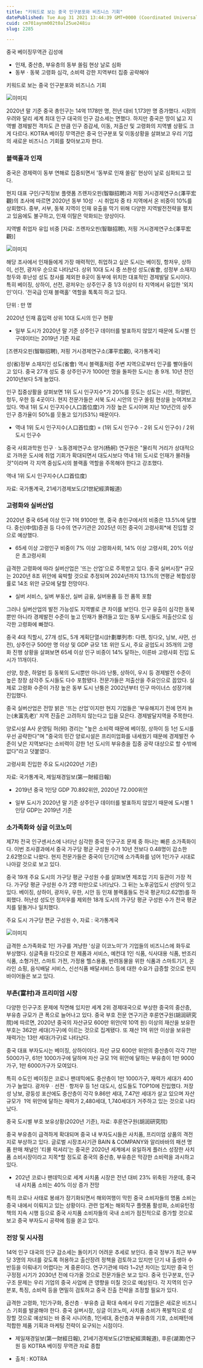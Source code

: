 ```yaml
---
title: "키워드로 보는 중국 인구분포와 비즈니스 기회"
datePublished: Tue Aug 31 2021 13:44:39 GMT+0000 (Coordinated Universal Time)
cuid: cm701aynm002t0al25ue248iu
slug: 2285

---
```



중국 베이징무역관 김성애

- 인재, 중산층, 부유층의 동부 쏠림 현상 날로 심화
- 동부ㆍ동북 고령화 심각, 소비력 강한 지역부터 집중 공략해야

키워드로 보는 중국 인구분포와 비즈니스 기회

![이미지](https://cdn.hashnode.com/res/hashnode/image/upload/v1739251272587/dbd1df9e-138f-4e24-8c3b-83471a26c443.jpeg)

2020년 말 기준 중국 총인구는 14억 1178만 명, 전년 대비 1,173만 명 증가했다. 시장의 우려와 달리 세계 최대 인구 대국의 인구 감소세는 면했다. 하지만 중국은 땅이 넓고 지역별 경제발전 격차도 큰 만큼 인구 증감세, 이동, 저출산 및 고령화의 지역별 상황도 크게 다르다. KOTRA 베이징 무역관은 중국 인구분포 및 이동상황을 살펴보고 우리 기업의 새로운 비즈니스 기회를 찾아보고자 한다.

### 블랙홀과 인재

중국은 경제력이 동부 연해로 집중되면서 '동부로 인재 쏠림' 현상이 날로 심화되고 있다.

현지 대표 구인/구직정보 플랫폼 즈롄자오핀(智聯招聘)과 저핑 거시경제연구소(澤平宏觀)의 조사에 따르면 2020년 동부 10성ㆍ시 취업자 중 타 지역에서 온 비중이 10%를 상회했다. 중부, 서부, 동북 지역이 인재 유출을 막기 위해 다양한 지역발전전략을 펼치고 있음에도 불구하고, 인재 이탈은 악화되는 양상이다.

지역별 취업자 유입 비중 [자료: 즈롄자오핀(智聯招聘), 저핑 거시경제연구소(澤平宏觀)]

![이미지](https://cdn.hashnode.com/res/hashnode/image/upload/v1739251274356/505ec5cc-6fdf-48fd-9473-fc191e01dee9.jpeg)

해당 조사에서 인재들에게 가장 매력적인, 취업하고 싶은 도시는 베이징, 항저우, 상하이, 선전, 광저우 순으로 나타났다. 상위 10대 도시 중 쓰촨성 성도(省會, 성정부 소재지) 청두와 후난성 성도 창사를 제외한 8곳이 동부에 위치한 대표적인 경제발달 도시이다. 특히 베이징, 상하이, 선전, 광저우는 상주인구 중 1/3 이상이 타 지역에서 유입한 '외지인'이다. '전국급 인재 블랙홀' 역할을 톡톡히 하고 있다.

단위 : 만 명

2020년 인재 흡입력 상위 10대 도시의 인구 현황

* 일부 도시가 2020년 말 기준 상주인구 데이터를 발표하지 않았기 때문에 도시별 인구데이터는 2019년 기준 자료

[즈롄자오핀(智聯招聘), 저핑 거시경제연구소(澤平宏觀), 국가통계국]

성(省)정부 소재지인 성도(省會) 역시 블랙홀처럼 주변 지역으로부터 인구를 빨아들이고 있다. 중국 27개 성도 중 상주인구가 1000만 명을 돌파한 도시는 총 9개. 10년 전인 2010년보다 5개 늘었다.

인구 집중상활을 살펴보면 1위 도시 인구지수*가 20%를 웃도는 성도는 시안, 하얼빈, 청두, 우한 등 4곳이다. 현지 전문가들은 서북 도시 시안의 인구 쏠림 현상을 눈여겨보고 있다. 역내 1위 도시 인구지수(人口首位度)가 가장 높은 도시이며 지난 10년간의 상주인구 증가율이 50%를 웃돌고 있기(53%) 때문이다.

* 역내 1위 도시 인구지수(人口首位度) = (1위 도시 인구수 - 2위 도시 인구수) / 2위 도시 인구수

중국 사회과학원 인구ㆍ노동경제연구소 양거(杨舸) 연구원은 "물리적 거리가 상대적으로 가까운 도시에 취업 기회가 확대되면서 대도시보다 역내 1위 도시로 인재가 몰려들 것"이라며 각 지역 중심도시의 블랙홀 역할을 주목해야 한다고 강조했다.

역내 1위 도시 인구지수(人口首位度)

자료: 국가통계국, 21세기경제보도(21世紀經濟報道)

### 고령화와 실버산업

2020년 중국 65세 이상 인구 1억 9100만 명, 중국 총인구에서의 비중은 13.5%에 달했다. 중신(中信)증권 등 다수의 연구기관은 2025년 이전 중국이 고령사회*에 진입할 것으로 예상했다.

* 65세 이상 고령인구 비중이 7% 이상 고령화사회, 14% 이상 고령사회, 20% 이상은 초고령사회

급격한 고령화에 따라 실버산업은 '뜨는 산업'으로 주목받고 있다. 중국 실버시장* 규모는 2020년 8조 위안에 육박할 것으로 추정되며 2024년까지 13.1%의 연평균 복합성장률로 14조 위안 규모에 달할 전망이다.

* 실버 서비스, 실버 부동산, 실버 금융, 실버용품 등 전 품목 포함

그러나 실버산업의 발전 가능성도 지역별로 큰 차이를 보인다. 인구 유출이 심각한 동북뿐만 아니라 경제발전 수준이 높고 인재가 몰려들고 있는 동부 도시들도 저출산으로 심각한 고령화에 빠졌다.

중국 4대 직할시, 27개 성도, 5개 계획단열시(計劃單列市: 다롄, 칭다오, 닝보, 샤먼, 선전), 상주인구 500만 명 이상 및 GDP 규모 1조 위안 도시, 주요 공업도시 35개의 고령화 진행 상황을 살펴보면 65세 이상 인구 비중이 14% 달하는, 이른바 고령사회 진입 도시가 11개이다.

선양, 창춘, 하얼빈 등 동북의 도시뿐만 아니라 난퉁, 상하이, 우시 등 경제발전 수준이 높은 창장 삼각주 도시들도 다수 포함됐다. 전문가들은 저출산을 주요인으로 꼽았다. 실제로 고령화 수준이 가장 높은 동부 도시 난퉁은 2002년부터 인구 마이너스 성장기에 진입했다.

중국 실버산업은 전망 밝은 '뜨는 산업'이지만 현지 기업들은 '부유해지기 전에 먼저 늙는(未富先老)' 지역 진출은 고려하지 않는다고 입을 모은다. 경제발달지역을 주목한다.

양로시설 A사 운영팀 허(何) 경리는 "높은 소비력 때문에 베이징, 상하이 등 1선 도시를 우선 공략한다"며 "중국의 민간 양로시설은 프리미엄화를 내세웠기 때문에 경제발전 수준이 낮은 지역보다는 소비력이 강한 1선 도시의 부유층을 집중 공략 대상으로 할 수밖에 없다"라고 덧붙였다.

고령사회 진입한 주요 도시(2020년 기준)

자료: 국가통계국, 제일재경일보(第一財經日報)

* 2019년 중국 1인당 GDP 70.892위안, 2020년 72.000위안

* 일부 도시가 2020년 말 기준 상주인구 데이터를 발표하지 않았기 때문에 도시별 1인당 GDP는 2019년 기준

### 소가족화와 싱글 이코노미

제7차 전국 인구센서스에 나타난 심각한 중국 인구구조 문제 중 하나는 빠른 소가족화이다. 이번 조사결과에서 중국 가구당 평균 구성원 수가 10년 전보다 0.48명이 감소한 2.62명으로 나왔다. 현지 전문가들은 중국이 단기간에 소가족화를 넘어 1인가구 시대로 나아갈 것으로 보고 있다.

중국 19개 주요 도시의 가구당 평균 구성원 수를 살펴보면 제조업 기지 둥관이 가장 적다. 가구당 평균 구성원 수가 2명 미만으로 나타났다. 그 뒤는 노후공업도시 선양이 잇고 있다. 베이징, 상하이, 광저우, 우한, 시안 등 인재 블랙홀들도 전국 평균치(2.62명)를 하회했다. 허난성 성도인 정저우를 제외한 18개 도시의 가구당 평균 구성원 수가 전국 평균치를 밑돌거나 일치했다.

주요 도시 가구당 편균 구성원 수, 자료 : 국가통계국

![이미지](https://cdn.hashnode.com/res/hashnode/image/upload/v1739251276086/fae24329-9e4c-42c7-b745-b822fc91ef55.jpeg)

급격한 소가족화로 1인 가구를 겨냥한 '싱글 이코노미'가 기업들의 비즈니스에 화두로 부상했다. 싱글족을 타깃으로 한 제품과 서비스, 예컨대 1인 식품, 식사대용 식품, 반조리식품, 소형가전, 스마트 가전, 가정용 헬스용품, 반려동물을 위한 식품과 스마트기기, 온라인 쇼핑, 음식배달 서비스, 신선식품 배달서비스 등에 대한 수요가 급증할 것으로 현지 바이어들은 보고 있다.

### 부촌(富村)과 프리미엄 시장

다양한 인구구조 문제에 직면해 있지만 세계 2위 경제대국으로 부상한 중국의 중산층, 부유층 규모가 큰 폭으로 늘어나고 있다. 중국 부호 전문 연구기관 후룬연구원(胡润研究院)에 따르면, 2020년 중국의 자산규모 600만 위안(약 10역 원) 이상의 재산을 보유한 부호는 362만 세대(가구)에 이르는 것으로 집계됐다. 또 재산 1억 위안 이상을 보유한 재력가는 13만 세대(가구)로 나타났다.

중국 대표 부자도시는 베이징, 상하이이다. 자산 규모 600만 위안의 중산층이 각각 71만 5000가구, 61만 1000가구에 달하며 자산 규모 1억 위안에 달하는 부유층이 1만 9000가구, 1만 6000가구가 모여있다.

특히 수도인 베이징은 코로나 팬데믹에도 중산층이 1만 1000가구, 재력가 세대가 400가구 늘었다. 광저우ㆍ선전ㆍ항저우 등 1선 대도시, 성도들도 TOP10에 진입했다. 저장성 낭보, 광둥성 포산에도 중산층이 각각 9.86만 세대, 7.47만 세대가 살고 있으며 자산규모가  1억 위안에 달하는 재력가 2,480세대, 1,740세대가 거주하고 있는 것으로 나타났다.

중국 도시별 부호 보유상황(2020년 기준), 자료: 후룬연구원(胡润研究院)

중국 부유층이 급격하게 확대되며 중국 내 부자도시들은 사치품, 프리미엄 상품의 격전지로 부상하고 있다. 글로벌 시장조사기관 BAIN & COMPANY와 알리바바의 패션 명품 판매 채널인 '티몰 럭셔리'는 중국은 2020년 세계에서 유일하게 플러스 성장한 사치품 소비시장이라고 지목*할 정도로 중국의 중산층, 부유층은 막강한 소비력을 과시하고 있다.

* 202년 코로나 팬데믹으로 세계 사치품 시장은 전년 대비 23% 위축된 가운데, 중국 내 사치품 소비는 40% 이상 증가 전망

특히 코로나 사태로 봉쇄가 장기화되면서 해외여행이 막힌 중국 소비자들의 명품 소비는 중국 내에서 이뤄지고 있는 상황이다. 관련 업계는 해외직구 플랫폼 활성화, 소비유턴정책의 지속 시행 등으로 중국 사치품 소비자들의 국내 소비가 점진적으로 증가할 것으로 보고 중국 부자도시 공략에 힘을 쏟고 있다.

### 전망 및 시사점

14억 인구 대국의 인구 감소세는 돌이키기 어려운 추세로 보인다. 중국 정부가 최근 부부당 3명의 자녀를 갖도록 허용하고 출산장려 정책을 검토하고 있지만 단기 내 출생아 수 반등을 이뤄내기 어렵다는 게 중론이다. 연구기관에 따라 1~2년 차이는 있지만 중국 인구정점 시기가 2030년 전에 다가올 것으로 전문가들은 보고 있다. 중국 인구분포, 인구구조 문제는 우리 기업의 중국 사업에 큰 영향을 미칠 것으로 예상된다. 각 지역의 인구분포, 특징, 소비력 등을 면밀히 검토하고 중국 진출 전략을 조정할 필요가 있다.

급격한 고령화, 1인가구화, 중산층ㆍ부유층 급 확대 속에서 우리 기업들은 새로운 비즈니스 기회를 발굴해야 한다. 중국 실버시장, 싱글 이코노미, 사치품 소비가 폭발적으로 성장할 것으로 예상되는 바 중국 시니어층, 1인세대, 중산층과 부유층의 기호, 소비패턴에 적합한 제품 기획과 마케팅 전략이 요구되는 시점이다.

* 제일재경일보(第一財經日報), 21세기경제보도(21世紀經濟報道), 후룬(湖潤)연구원 등 KOTRA 베이징 무역관 자료 종합

* 출처 : KOTRA